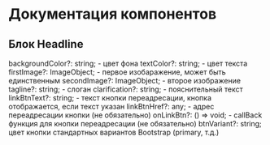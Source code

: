 # Документация компонентов

## Блок Headline

backgroundColor?: string; - цвет фона
textColor?: string; - цвет текста
firstImage?: ImageObject; - первое изобаражение, может быть единственным
secondImage?: ImageObject; - второе изображение
tagline?: string; - слоган
clarification?: string; - пояснительный текст
linkBtnText?: string; - текст кнопки переадресации, кнопка отображается, если текст указан
linkBtnHref?: any; - адрес переадресации кнопки (не обязательно)
onLinkBtn?: () => void; - callBack функция для кнопки переадресации (не обязательно)
btnVariant?: string; цвет кнопки стандартных вариантов Bootstrap (primary, т.д.)
